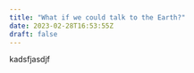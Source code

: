 ```yaml
---
title: "What if we could talk to the Earth?"
date: 2023-02-28T16:53:55Z
draft: false
---
```


kadsfjasdjf